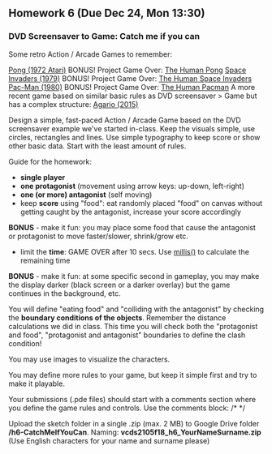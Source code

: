 
## Homework 6 (Due Dec 24, Mon 13:30)

### DVD Screensaver to Game: Catch me if you can

Some retro Action / Arcade Games to remember:

[Pong (1972 Atari)](https://www.youtube.com/watch?v=e4VRgY3tkh0) BONUS! Project Game Over: [The Human Pong](https://www.youtube.com/watch?v=sWY0Q_lMFfw)
[Space Invaders (1979)](https://www.youtube.com/watch?v=kR2fjwr-TzA) BONUS! Project Game Over: [The Human Space Invaders](https://www.youtube.com/watch?v=VczbbiRmDik)
[Pac-Man (1980)](https://www.youtube.com/watch?v=-CbyAk3Sn9I) BONUS! Project Game Over: [The Human Pacman](https://www.youtube.com/watch?v=M3D0JvYJkGc)
A more recent game based on similar basic rules as DVD screensaver > Game but has a complex structure: [Agario (2015)](https://agar.io)

Design a simple, fast-paced Action / Arcade Game based on the DVD screensaver example we've started in-class. Keep the visuals simple, use circles, rectangles and lines. Use simple typography to keep score or show other basic data. Start with the least amount of rules.

Guide for the homework:
- **single player**
- **one protagonist** (movement using arrow keys: up-down, left-right)
- **one (or more) antagonist** (self moving)
- keep **score** using "food": eat randomly placed "food" on canvas without getting caught by the antagonist, increase your score accordingly 

**BONUS** - make it fun: you may place some food that cause the antagonist or protagonist to move faster/slower, shrink/grow etc.
- limit the **time**: GAME OVER after 10 secs. Use [millis()](https://processing.org/reference/millis_.html) to calculate the remaining time

**BONUS** - make it fun: at some specific second in gameplay, you may make the display darker (black screen or a darker overlay) but the game continues in the background, etc.

You will define "eating food" and "colliding with the antagonist" by checking the **boundary conditions of the objects**. Remember the distance calculations we did in class. This time you will check both the "protagonist and food", "protagonist and antagonist" boundaries to define the clash condition!

You may use images to visualize the characters.

You may define more rules to your game, but keep it simple first and try to make it playable.

Your submissions (.pde files) should start with a comments section where you define the game rules and controls. Use the comments block: /* */

Upload the sketch folder in a single .zip (max. 2 MB) to Google Drive folder **/h6-CatchMeIfYouCan**. Naming: **vcds2105f18_h6_YourNameSurname.zip** (Use English characters for your name and surname please)
